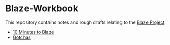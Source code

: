 # Blaze-Workbook
This repository contains notes and rough drafts relating to the [Blaze Project](http://blaze.pydata.org/en/latest/overview.html)

- [10 Minutes to Blaze](http://nbviewer.ipython.org/github/Will-So/Blaze-Workbook/blob/master/10%20Minutes%20Blaze.ipynb)
- [Gotchas](http://nbviewer.ipython.org/github/Will-So/Blaze-Workbook/blob/master/Gotchas.ipynb)

